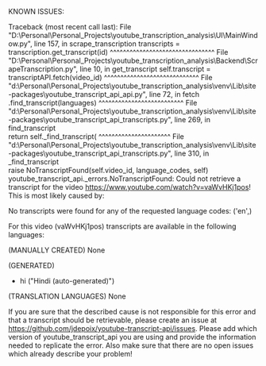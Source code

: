 KNOWN ISSUES:

Traceback (most recent call last):
  File "D:\Personal\Personal_Projects\youtube_transcription_analysis\UI\MainWindow.py", line 157, in scrape_transcription
    transcripts = transcription.get_transcript(id)
                  ^^^^^^^^^^^^^^^^^^^^^^^^^^^^^^^^
  File "D:\Personal\Personal_Projects\youtube_transcription_analysis\Backend\ScrapeTranscription.py", line 10, in get_transcript
    self.transcript = transcriptAPI.fetch(video_id)
                      ^^^^^^^^^^^^^^^^^^^^^^^^^^^^^
  File "d:\Personal\Personal_Projects\youtube_transcription_analysis\venv\Lib\site-packages\youtube_transcript_api\_api.py", line 72, in fetch
    .find_transcript(languages)
     ^^^^^^^^^^^^^^^^^^^^^^^^^^
  File "d:\Personal\Personal_Projects\youtube_transcription_analysis\venv\Lib\site-packages\youtube_transcript_api\_transcripts.py", line 269, in find_transcript       
    return self._find_transcript(
           ^^^^^^^^^^^^^^^^^^^^^^
  File "d:\Personal\Personal_Projects\youtube_transcription_analysis\venv\Lib\site-packages\youtube_transcript_api\_transcripts.py", line 310, in _find_transcript      
    raise NoTranscriptFound(self.video_id, language_codes, self)
youtube_transcript_api._errors.NoTranscriptFound:
Could not retrieve a transcript for the video https://www.youtube.com/watch?v=vaWvHKj1pos! This is most likely caused by:

No transcripts were found for any of the requested language codes: ('en',)

For this video (vaWvHKj1pos) transcripts are available in the following languages:

(MANUALLY CREATED)
None

(GENERATED)
 - hi ("Hindi (auto-generated)")

(TRANSLATION LANGUAGES)
None

If you are sure that the described cause is not responsible for this error and that a transcript should be retrievable, please create an issue at https://github.com/jdepoix/youtube-transcript-api/issues. Please add which version of youtube_transcript_api you are using and provide the information needed to replicate the error. Also make sure that there are no open issues which already describe your problem!